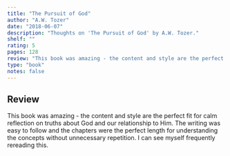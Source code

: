 ```yaml
---
title: "The Pursuit of God"
author: "A.W. Tozer"
date: "2018-06-07"
description: "Thoughts on 'The Pursuit of God' by A.W. Tozer."
shelf: ""
rating: 5
pages: 128
review: "This book was amazing - the content and style are the perfect fit for calm reflection on truths about God and our relationship to Him. The writing was easy to follow and the chapters were the perfect length for understanding the concepts without unnecessary repetition. I can see myself frequently rereading this."
type: "book"
notes: false
---
```


## Review

This book was amazing - the content and style are the perfect fit for calm reflection on truths about God and our relationship to Him. The writing was easy to follow and the chapters were the perfect length for understanding the concepts without unnecessary repetition. I can see myself frequently rereading this.
